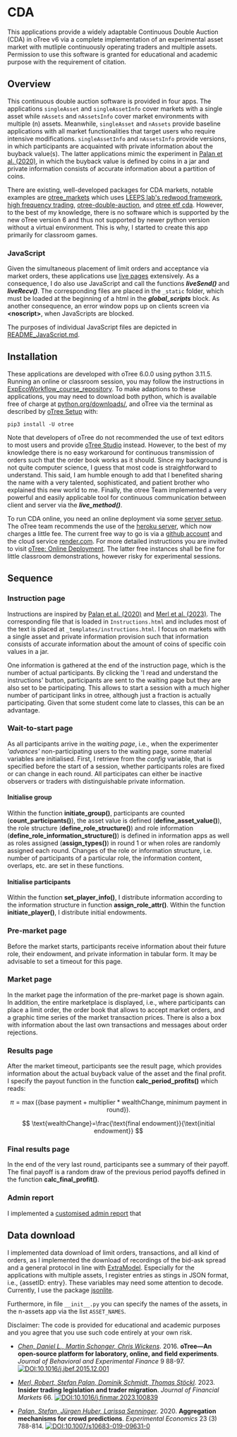 # CDA
This applications provide a widely adaptable Continuous Double Auction (CDA) in oTree v6 via a complete implementation of an experimental asset market with mutliple continuously operating traders and multiple assets. 
Permission to use this software is granted for educational and academic purpose with the requirement of citation.

## Overview
This continuous double auction software is provided in four apps. 
The applications ``singleAsset`` and ``singleAssetInfo`` cover markets with a single asset while ``nAssets`` and ``nAssetsInfo`` cover market environments with multiple (n) assets.
Meanwhile, ``singleAsset`` and ``nAssets`` provide baseline applications with all market functionalities that target users who require intensive modifications.
``singleAssetInfo`` and ``nAssetsInfo`` provide versions, in which participants are acquainted with private information about the buyback value(s).
The latter applications mimic the experiment in [Palan et al. (2020)](#Palan2020), in which the buyback value is defined by coins in a jar and private information consists of accurate information about a partition of coins.

There are existing, well-developed packages for CDA markets, notable examples are [otree_markets](https://github.com/Leeps-Lab/otree_markets) which uses [LEEPS lab's redwood framework](https://github.com/Leeps-Lab/otree-redwood), [high frequency trading](https://github.com/Leeps-Lab/high_frequency_trading/), [otree-double-auction](https://github.com/IOP-Experiments/otree-double-auction), and [otree etf cda](https://github.com/jacopomagnani/otree_etf_cda).
However, to the best of my knowledge, there is no software which is supported by the new oTree version 6 and thus not supported by newer python version without a virtual environment. 
This is why, I started to create this app primarily for classroom games.

### JavaScript
Given the simultaneous placement of limit orders and acceptance via market orders, these applications use [live pages](https://otree.readthedocs.io/en/latest/live.html?highlight=script) extensively.
As a consequence, I do also use JavaScript and call the functions **_liveSend()_** and **_liveRecv()_**.
The corresponding files are placed in the ``_static`` folder, which must be loaded at the beginning of a html in the **_global_scripts_** block.
As another consequence, an error window pops up on clients screen via **\<noscript\>**, when JavaScripts are blocked.

The purposes of individual JavaScript files are depicted in [README_JavaScript.md](README_JavaScript.md).

## Installation
These applications are developed with oTree 6.0.0 using python 3.11.5. 
Running an online or classroom session, you may follow the instructions in [ExpEcoWorkflow_course_repository](https://ploteo.github.io/ExpEcoWorkflow_course_repository).
To make adaptions to these applications, you may need to download both python, which is available free of charge at [python.org/downloads/](https://www.python.org/downloads/), and oTree via the terminal as described by [oTree Setup](https://otree.readthedocs.io/en/latest/install-nostudio.html#install-nostudio) with: 
```
pip3 install -U otree
```

Note that developers of oTree do not recommended the use of text editors to most users and provide [oTree Studio](https://www.otreehub.com) instead.
However, to the best of my knowledge there is no easy workaround for continuous transmission of orders such that the order book works as it should. 
Since my background is not quite computer science, I guess that most code is straightforward to understand.
This said, I am humble enough to add that I benefited sharing the name with a very talented, sophisticated, and patient brother who explained this new world to me.
Finally, the otree Team implemented a very powerful and easily applicable tool for continuous communication between client and server via the **_live_method()_**.

To run CDA online, you need an online deployment via some [server setup](https://otree.readthedocs.io/en/latest/server/intro.html).
The oTree team recommends the use of the [heroku server](https://www.heroku.com/), which now charges a little fee.
The current free way to go is via a [github account](https://github.com/) and the cloud service [render.com](https://www.render.com).
For more detailed instructions you are invited to visit [oTree: Online Deployment](https://ploteo.github.io/ExpEcoWorkflow_course_repository/7/oTree_deployment_printout.html).
The latter free instances shall be fine for little classroom demonstrations, however risky for experimental sessions.


## Sequence

### Instruction page
Instructions are inspired by [Palan et al. (2020)](#Palan2020) and [Merl et al. (2023)](#Merl2023).
The corresponding file that is loaded in ``Instructions.html`` and includes most of the text is placed at ``_templates/instructions.html``.
I focus on markets with a single asset and private information provision such that information consists of accurate information about the amount of coins of specific coin values in a jar.

One information is gathered at the end of the instruction page, which is the number of actual participants.
By clicking the 'I read and understand the instructions' button, participants are sent to the waiting page but they are also set to be participating.
This allows to start a session with a much higher number of participant links in otree, although just a fraction is actually participating. 
Given that some student come late to classes, this can be an advantage.

### Wait-to-start page
As all participants arrive in the *waiting page*, i.e., when the experimenter *'advances'* non-participating users to the waiting page, some material variables are initialised.
First, I retrieve from the *config* variable, that is specified before the start of a session, whether participants roles are fixed or can change in each round.
All participates can either be inactive observers or traders with distinguishable private information.

#### Initialise group
Within the function **initiate_group()**, participants are counted (**count_participants()**), the asset value is defined (**define_asset_value()**), the role structure (**define_role_structure()**) and role information (**define_role_information_structure()**) is defined in information apps as well as roles assigned (**assign_types()**) in round 1 or when roles are randomly assigned each round.
Changes of the role or information structure, i.e. number of participants of a particular role, the information content, overlaps, etc. are set in these functions.

#### Initialise participants
Within the function **set_player_info()**, I distribute information according to the information structure in function **assign_role_attr()**.
Within the function **initiate_player()**, I distribute initial endowments.

### Pre-market page
Before the market starts, participants receive information about their future role, their endowment, and private information in tabular form.
It may be advisable to set a timeout for this page.

### Market page
In the market page the information of the pre-market page is shown again. 
In addition, the entire marketplace is displayed, i.e., where participants can place a limit order, the order book that allows to accept market orders, and a graphic time series of the market transaction prices.
There is also a box with information about the last own transactions and messages about order rejections.

### Results page
After the market timeout, participants see the result page, which provides information about the actual buyback value of the asset and the final profit.
I specify the payout function in the function **calc_period_profits()** which reads:

$$ 
\pi=\max(\{\text{base payment} + \text{multiplier} * \text{wealthChange}, \text{minimum payment in round}\}). 
$$

$$ \text{wealthChange}=\frac{\text{final endowment}}{\text{initial endowment}} $$


### Final results page
In the end of the very last round, participants see a summary of their payoff.
The final payoff is a random draw of the previous period payoffs defined in the function **calc_final_profit()**.


### Admin report
I implemented a [customised admin report](https://otree.readthedocs.io/en/latest/admin.html#customizing-the-admin-interface-admin-reports) that 

## Data download
I implemented data download of limit orders, transactions, and all kind of orders, as I implemented the download of recordings of the bid-ask spread and a general protocol in line with [ExtraModel](https://otree.readthedocs.io/en/latest/misc/advanced.html#extramodel).
Especially for the applications with multiple assets, I register entries as stings in JSON format, i.e., {assetID: entry}.
These variables may need some attention to decode.
Currently, I use the package [jsonlite](https://cran.r-project.org/web/packages/jsonlite/index.html).

Furthermore, in file ``__init__.py`` you can specify the names of the assets, in the n-assets app via the list ``ASSET_NAMES``. 


Disclaimer: The code is provided for educational and academic purposes and you agree that you use such code entirely at your own risk.

- *<a id="Chen2016" href="https://doi.org/10.1016/j.jbef.2015.12.001"> Chen, Daniel L., Martin Schonger, Chris Wickens</a>*. 2016. **oTree—An open-source platform for laboratory, online, and field experiments**. *Journal of Behavioral and Experimental Finance* 9 88-97.
[![DOI:10.1016/j.jbef.2015.12.001](https://zenodo.org/badge/DOI/10.1016/j.jbef.2015.12.001.svg)](https://doi.org/10.1016/j.jbef.2015.12.001)

- *<a id="Merl2023" href="https://doi.org/10.1016/j.finmar.2023.100839"> Merl, Robert, Stefan Palan, Dominik Schmidt, Thomas Stöckl</a>*.  2023. **Insider trading legislation and trader migration**. *Journal of Financial Markets* 66.
[![DOI:10.1016/j.finmar.2023.100839](https://zenodo.org/badge/DOI/10.1016/j.finmar.2023.100839.svg)](https://doi.org/10.1016/j.finmar.2023.100839)

- *<a id="Palan2020" href="https://doi.org/10.1016/j.finmar.2023.100839">Palan, Stefan, Jürgen Huber, Larissa Senninger</a>*. 2020. **Aggregation mechanisms for crowd predictions**. *Experimental Economics* 23 (3) 788-814. 
[![DOI:10.1007/s10683-019-09631-0](https://zenodo.org/badge/DOI/10.1007/s10683-019-09631-0.svg)](https://doi.org/10.1007/s10683-019-09631-0)


